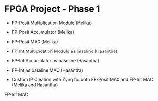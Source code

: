 # FPGA Project - Phase 1

- FP-Posit Multiplication Module (Melika)
- FP-Posit Accumulator (Melika)
- FP-Posit MAC (Melika)
  
- FP-Int Multiplication Module as baseline (Hasantha)
- FP-Int Accumulator as baseline (Hasantha)
- FP-Int as baseline MAC (Hasantha)

  
- Custom IP Creation with Zynq for both FP-Posit MAC and FP-Int MAC (Melika and Hasantha)

FP-Int MAC

